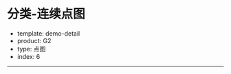 # 分类-连续点图


- template: demo-detail
- product: G2
- type: 点图
- index: 6

----

<script>
$.getJSON('../../static/data/diamond.json',function(data){
  G2.Global.shape.hollowPoint['fill-opacity'] = 0; //圆心透明度设置0
  var chart = new G2.Chart({
    id: 'c1',
    width: 1000,
    height: 500,
    plotCfg: {
      margin: [60, 90, 100]
    }
  });
  chart.source(data);
  chart.legend('clarity', {
    position: 'top' // 单独设置该图例的显示位置
  });
  chart.legend('cut', {
    position: 'right' // 单独设置该图例的显示位置
  });
  chart.axis('cut',{
    gridAlign: 'middle',
    title: null
  });

  chart.pointJitter().position('price*cut').color('cut').shape('clarity');
  chart.render();
});
</script>

